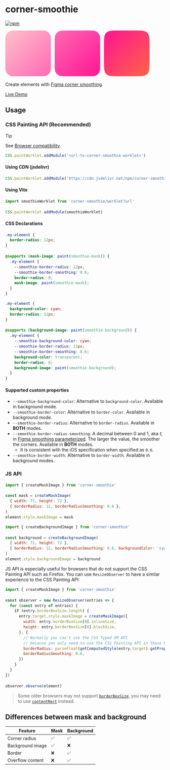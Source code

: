 # corner-smoothie

[![npm](https://img.shields.io/npm/v/corner-smoothie.svg)](https://www.npmjs.com/package/corner-smoothie)

![Squircle without smoothing](./playground/squircle.svg)
&nbsp;
![Squircle with full smoothing](./playground/squircle-smoothie-60.svg)
&nbsp;
![Squircle with full smoothing](./playground/squircle-smoothie-100.svg)

Create elements with [Figma corner smoothing](https://www.figma.com/blog/desperately-seeking-squircles/).

[Live Demo](https://raw.githack.com/CyanSalt/corner-smoothie/main/playground/index.html)

## Usage

### CSS Painting API (Recommended)

> [!TIP]
> See [Browser compatibility](https://developer.mozilla.org/en-US/docs/Web/API/CSS_Painting_API#browser_compatibility).

```js
CSS.paintWorklet.addModule('<url-to-corner-smoothie-worklet>')
```

#### Using CDN (jsdelivr)

```js
CSS.paintWorklet.addModule('https://cdn.jsdelivr.net/npm/corner-smoothie/dist/worklet.js')
```

#### Using Vite

```js
import smoothieWorklet from 'corner-smoothie/worklet?url'

CSS.paintWorklet.addModule(smoothieWorklet)
```

#### CSS Declarations

```css
.my-element {
  border-radius: 12px;
}

@supports (mask-image: paint(smoothie-mask)) {
  .my-element {
    --smoothie-border-radius: 12px;
    --smoothie-border-smoothing: 0.6;
    border-radius: 0;
    mask-image: paint(smoothie-mask);
  }
}
```

```css
.my-element {
  background-color: cyan;
  border-radius: 12px;
}

@supports (background-image: paint(smoothie-background)) {
  .my-element {
    --smoothie-background-color: cyan;
    --smoothie-border-radius: 12px;
    --smoothie-border-smoothing: 0.6;
    background-color: transparent;
    border-radius: 0;
    background-image: paint(smoothie-background);
  }
}
```

#### Supported custom properties

- `--smoothie-background-color`: Alternative to `background-color`. Available in background mode.
- `--smoothie-border-color`: Alternative to `border-color`. Available in background mode.
- `--smoothie-border-radius`: Alternative to `border-radius`. Available in **BOTH** modes.
- `--smoothie-border-radius-smoothing`: A decimal between 0 and 1, aka `ξ` in [Figma smoothing parameterized](https://www.figma.com/blog/desperately-seeking-squircles/#breakthrough-smoothing-parameterized). The larger the value, the smoother the corners. Available in **BOTH** modes.
    - It is consistent with the iOS specification when specified as `0.6`.
- `--smoothie-border-width`: Alternative to `border-width`. Available in background modes.

### JS API

```js
import { createMaskImage } from 'corner-smoothie'

const mask = createMaskImage(
  { width: 72, height: 72 },
  { borderRadius: 12, borderRadiusSmoothing: 0.6 },
)
element.style.maskImage = mask
```

```js
import { createBackgroundImage } from 'corner-smoothie'

const background = createBackgroundImage(
  { width: 72, height: 72 },
  { borderRadius: 12, borderRadiusSmoothing: 0.6, backgroundColor: 'cyan' },
)
element.style.backgroundImage = background
```

JS API is especially useful for browsers that do not support the CSS Painting API such as Firefox. You can use `ResizeObserver` to have a similar experience to the CSS Painting API:

```js
import { createMaskImage } from 'corner-smoothie'

const observer = new ResizeObserver(entries => {
  for (const entry of entries) {
    if (entry.borderBoxSize.length) {
      entry.target.style.maskImage = createMaskImage({
        width: entry.borderBoxSize[0].inlineSize,
        height: entry.borderBoxSize[0].blockSize,
      }, {
        // Normally you can't use the CSS Typed OM API
        // because you only need to use the CSS Painting API in these browsers
        borderRadius: parseFloat(getComputedStyle(entry.target).getPropertyValue('--smoothie-border-radius')),
        borderRadiusSmoothing: 0.6,
      })
    }
  }
})

observer.observe(element)
```

> Some older browsers may not support [`borderBoxSize`](https://developer.mozilla.org/en-US/docs/Web/API/ResizeObserverEntry/borderBoxSize), you may need to use [`contentRect`](https://developer.mozilla.org/en-US/docs/Web/API/ResizeObserverEntry/contentRect) instead.

## Differences between mask and background

| Feature | Mask | Background |
| --- | --- | --- |
| Corner radius | ✅ | ✅ |
| Background image | ✅ | ❌ |
| Border | ❌ | ✅ |
| Overflow content | ❌ | ✅ |
